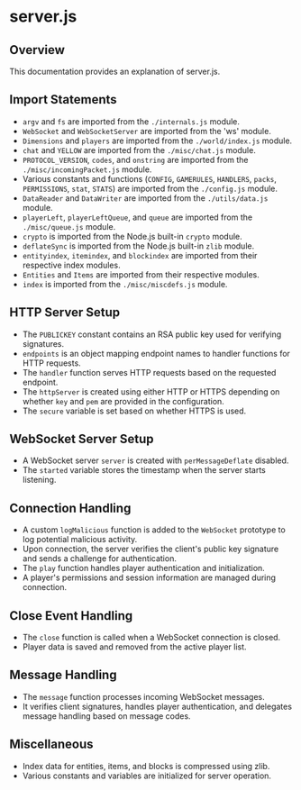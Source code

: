 # server.js

## Overview
This documentation provides an explanation of server.js.

## Import Statements
- `argv` and `fs` are imported from the `./internals.js` module.
- `WebSocket` and `WebSocketServer` are imported from the 'ws' module.
- `Dimensions` and `players` are imported from the `./world/index.js` module.
- `chat` and `YELLOW` are imported from the `./misc/chat.js` module.
- `PROTOCOL_VERSION`, `codes`, and `onstring` are imported from the `./misc/incomingPacket.js` module.
- Various constants and functions (`CONFIG`, `GAMERULES`, `HANDLERS`, `packs`, `PERMISSIONS`, `stat`, `STATS`) are imported from the `./config.js` module.
- `DataReader` and `DataWriter` are imported from the `./utils/data.js` module.
- `playerLeft`, `playerLeftQueue`, and `queue` are imported from the `./misc/queue.js` module.
- `crypto` is imported from the Node.js built-in `crypto` module.
- `deflateSync` is imported from the Node.js built-in `zlib` module.
- `entityindex`, `itemindex`, and `blockindex` are imported from their respective index modules.
- `Entities` and `Items` are imported from their respective modules.
- `index` is imported from the `./misc/miscdefs.js` module.

## HTTP Server Setup
- The `PUBLICKEY` constant contains an RSA public key used for verifying signatures.
- `endpoints` is an object mapping endpoint names to handler functions for HTTP requests.
- The `handler` function serves HTTP requests based on the requested endpoint.
- The `httpServer` is created using either HTTP or HTTPS depending on whether `key` and `pem` are provided in the configuration.
- The `secure` variable is set based on whether HTTPS is used.

## WebSocket Server Setup
- A WebSocket server `server` is created with `perMessageDeflate` disabled.
- The `started` variable stores the timestamp when the server starts listening.

## Connection Handling
- A custom `logMalicious` function is added to the `WebSocket` prototype to log potential malicious activity.
- Upon connection, the server verifies the client's public key signature and sends a challenge for authentication.
- The `play` function handles player authentication and initialization.
- A player's permissions and session information are managed during connection.

## Close Event Handling
- The `close` function is called when a WebSocket connection is closed.
- Player data is saved and removed from the active player list.

## Message Handling
- The `message` function processes incoming WebSocket messages.
- It verifies client signatures, handles player authentication, and delegates message handling based on message codes.

## Miscellaneous
- Index data for entities, items, and blocks is compressed using zlib.
- Various constants and variables are initialized for server operation.
